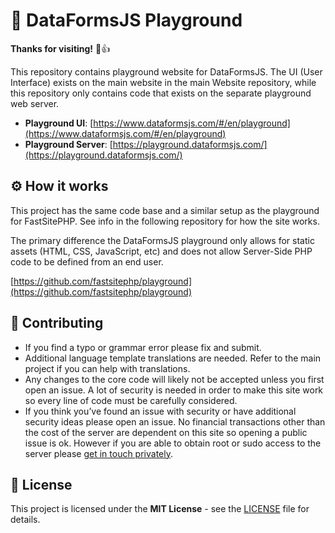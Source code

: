 # 🌟 DataFormsJS Playground

**Thanks for visiting!** 🌠👍

This repository contains playground website for DataFormsJS. The UI (User Interface) exists on the main website in the main Website repository, while this repository only contains code that exists on the separate playground web server.

* __Playground UI__: [https://www.dataformsjs.com/#/en/playground](https://www.dataformsjs.com/#/en/playground)
* __Playground Server__: [https://playground.dataformsjs.com/](https://playground.dataformsjs.com/)

## ⚙️ How it works

This project has the same code base and a similar setup as the playground for FastSitePHP. See info in the following repository for how the site works.

The primary difference the DataFormsJS playground only allows for static assets (HTML, CSS, JavaScript, etc) and does not allow Server-Side PHP code to be defined from an end user.

[https://github.com/fastsitephp/playground](https://github.com/fastsitephp/playground)


## 🤝 Contributing

* If you find a typo or grammar error please fix and submit.
* Additional language template translations are needed. Refer to the main project if you can help with translations.
* Any changes to the core code will likely not be accepted unless you first open an issue. A lot of security is needed in order to make this site work so every line of code must be carefully considered.
* If you think you’ve found an issue with security or have additional security ideas please open an issue. No financial transactions other than the cost of the server are dependent on this site so opening a public issue is ok. However if you are able to obtain root or sudo access to the server please [get in touch privately](https://www.fastsitephp.com/en/security-issue).

## :memo: License

This project is licensed under the **MIT License** - see the [LICENSE](LICENSE) file for details.
